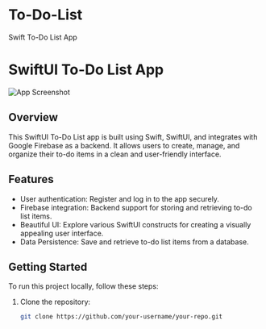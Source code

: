 # To-Do-List
Swift To-Do List App
# SwiftUI To-Do List App

![App Screenshot](path/to/screenshot.png)

## Overview

This SwiftUI To-Do List app is built using Swift, SwiftUI, and integrates with Google Firebase as a backend. It allows users to create, manage, and organize their to-do items in a clean and user-friendly interface.

## Features

- User authentication: Register and log in to the app securely.
- Firebase integration: Backend support for storing and retrieving to-do list items.
- Beautiful UI: Explore various SwiftUI constructs for creating a visually appealing user interface.
- Data Persistence: Save and retrieve to-do list items from a database.

## Getting Started

To run this project locally, follow these steps:

1. Clone the repository:

   ```bash
   git clone https://github.com/your-username/your-repo.git
